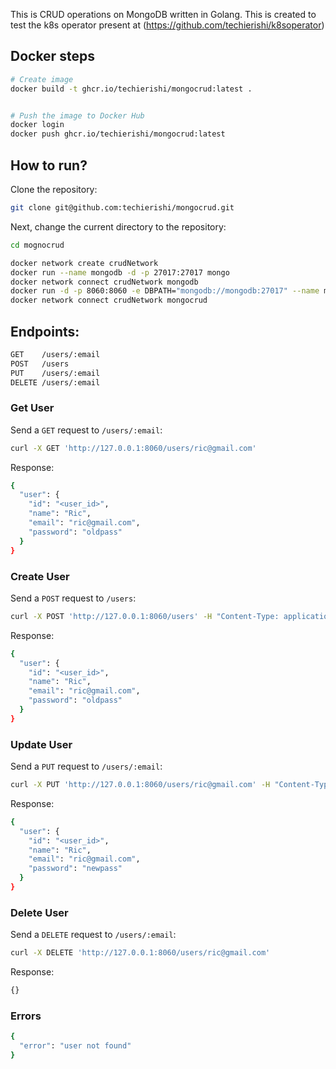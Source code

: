 This is CRUD operations on MongoDB written in Golang. This is created to test the k8s operator present at (https://github.com/techierishi/k8soperator)

## Docker steps 

```bash
# Create image
docker build -t ghcr.io/techierishi/mongocrud:latest .


# Push the image to Docker Hub
docker login
docker push ghcr.io/techierishi/mongocrud:latest

```
## How to run?
Clone the repository:
```sh
git clone git@github.com:techierishi/mongocrud.git
```
Next, change the current directory to the repository:
```sh
cd mognocrud
```


```sh
docker network create crudNetwork
docker run --name mongodb -d -p 27017:27017 mongo
docker network connect crudNetwork mongodb
docker run -d -p 8060:8060 -e DBPATH="mongodb://mongodb:27017" --name mongocrud ghcr.io/techierishi/mongocrud:latest
docker network connect crudNetwork mongocrud

```

## Endpoints:
```sh
GET    /users/:email
POST   /users
PUT    /users/:email
DELETE /users/:email
```

### Get User
Send a `GET` request to `/users/:email`:
```sh
curl -X GET 'http://127.0.0.1:8060/users/ric@gmail.com'
```
Response:
```sh
{
  "user": {
    "id": "<user_id>",
    "name": "Ric",
    "email": "ric@gmail.com",
    "password": "oldpass"
  }
}
```
### Create User
Send a `POST` request to `/users`:
```sh
curl -X POST 'http://127.0.0.1:8060/users' -H "Content-Type: application/json" -d '{"name": "Ric", "email": "ric@gmail.com", "password": "oldpass"}'
```
Response:  
```sh
{
  "user": {
    "id": "<user_id>",
    "name": "Ric",
    "email": "ric@gmail.com",
    "password": "oldpass"
  }
}
```
### Update User
Send a `PUT` request to `/users/:email`:
```sh
curl -X PUT 'http://127.0.0.1:8060/users/ric@gmail.com' -H "Content-Type: application/json" -d '{"password": "newpass"}'
```
Response:
```sh
{
  "user": {
    "id": "<user_id>",
    "name": "Ric",
    "email": "ric@gmail.com",
    "password": "newpass"
  }
}
```

### Delete User
Send a `DELETE` request to `/users/:email`:
```sh
curl -X DELETE 'http://127.0.0.1:8060/users/ric@gmail.com'
```
Response:
```sh
{}
```

### Errors
```sh
{
  "error": "user not found"
}
```
